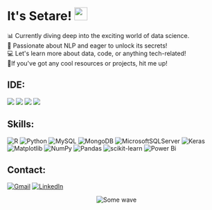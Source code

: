 
# It's Setare! <img src="https://raw.githubusercontent.com/MartinHeinz/MartinHeinz/master/star.gif" width="30px" height="30px" /><br>
📊 Currently diving deep into the exciting world of data science.<br>
📝 Passionate about NLP and eager to unlock its secrets!<br>
💻 Let's learn more about data, code, or anything tech-related!<br>
💫If you've got any cool resources or projects, hit me up!<br>


## IDE:
![](https://img.shields.io/badge/RStudio-%230077B5.svg?style=flat-square&logo=RStudio&logoColor=white)
![](https://img.shields.io/badge/Python-FFD43B?style=flat-square&logo=python&logoColor=blue) 
![](https://img.shields.io/badge/Colab-F9AB00?style=flat-square&logo=googlecolab&color=525252) 
![](https://img.shields.io/badge/VSCode-0078D4?style=flat-square&logo=visual%20studio%20code&logoColor=white)


## Skills:
![R](https://img.shields.io/badge/r-%23276DC3.svg?style=flat-square&logo=r&logoColor=white) ![Python](https://img.shields.io/badge/python-3670A0?style=flat-square&logo=python&logoColor=ffdd54) ![MySQL](https://img.shields.io/badge/mysql-%2300000f.svg?style=flat-square&logo=mysql&logoColor=white) ![MongoDB](https://img.shields.io/badge/MongoDB-%234ea94b.svg?style=flat-square&logo=mongodb&logoColor=white) ![MicrosoftSQLServer](https://img.shields.io/badge/Microsoft%20SQL%20Server-CC2927?style=flat-square&logo=microsoft%20sql%20server&logoColor=white) ![Keras](https://img.shields.io/badge/Keras-%23D00000.svg?style=flat-square&logo=Keras&logoColor=white) ![Matplotlib](https://img.shields.io/badge/Matplotlib-%23ffffff.svg?style=flat-square&logo=Matplotlib&logoColor=black) ![NumPy](https://img.shields.io/badge/numpy-%23013243.svg?style=flat-square&logo=numpy&logoColor=white) ![Pandas](https://img.shields.io/badge/pandas-%23150458.svg?style=flat-square&logo=pandas&logoColor=white) ![scikit-learn](https://img.shields.io/badge/scikit--learn-%23F7931E.svg?style=flat-square&logo=scikit-learn&logoColor=white) ![Power Bi](https://img.shields.io/badge/power_bi-F2C811?style=flat-square&logo=powerbi&logoColor=black)


## Contact:
[![Gmail](https://img.shields.io/badge/Gmail-D14836?style=flat-square&logo=gmail&logoColor=white)](mailto:setarekazemaslani@gmail.com)
[![LinkedIn](https://img.shields.io/badge/LinkedIn-%230077B5.svg?logo=linkedin&logoColor=white)](https://linkedin.com/in/www.linkedin.com/in/setare-kazemaslani-131ab5286) 

<p align="center">
        <img src="https://raw.githubusercontent.com/bornmay/bornmay/Update/svg/Bottom.svg" alt="Some wave" />
</p>

